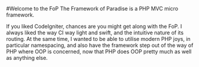 #Welcome to the FoP
The Framework of Paradise is a PHP MVC micro framework.

If you liked CodeIgniter, chances are you might get along with the FoP.  I always liked the way CI way light and swift, and the intuitive nature of its routing.  At the same time, I wanted to be able to utilise modern PHP joys, in particular namespacing, and also have the framework step out of the way of PHP where OOP is concerned, now that PHP does OOP pretty much as well as anything else.
